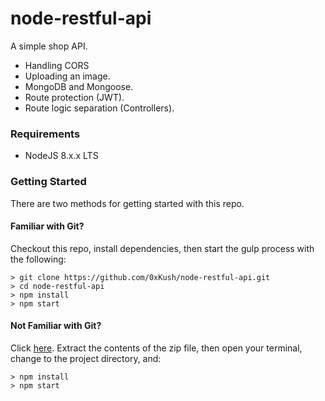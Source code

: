 # node-restful-api
A simple shop API.
- Handling CORS
- Uploading an image.
- MongoDB and Mongoose.
- Route protection (JWT).
- Route logic separation (Controllers).

### Requirements
- NodeJS 8.x.x LTS

### Getting Started

There are two methods for getting started with this repo.

#### Familiar with Git?
Checkout this repo, install dependencies, then start the gulp process with the following:

```
> git clone https://github.com/0xKush/node-restful-api.git
> cd node-restful-api
> npm install
> npm start
```

#### Not Familiar with Git?
Click [here](https://github.com/0xKush/node-restful-api/archive/master.zip). Extract the contents of the zip file, then open your terminal, change to the project directory, and:

```
> npm install
> npm start